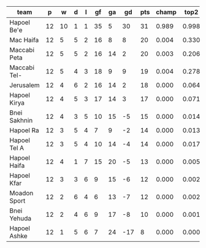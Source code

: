 |     team     | p  | w  | d | l | gf | ga | gd  | pts | champ | top2  | top3  | top4  |  5-7  | bot4  | bot3  | bot2  |
|--------------|----|----|---|---|----|----|-----|-----|-------|-------|-------|-------|-------|-------|-------|-------|
| Hapoel Be'e  | 12 | 10 | 1 | 1 | 35 |  5 |  30 |  31 | 0.989 | 0.998 | 1.000 | 1.000 | 0.000 | 0.000 | 0.000 | 0.000|
| Mac Haifa    | 12 |  5 | 5 | 2 | 16 |  8 |   8 |  20 | 0.004 | 0.330 | 0.563 | 0.728 | 0.218 | 0.005 | 0.003 | 0.001|
| Maccabi Peta | 12 |  5 | 5 | 2 | 16 | 14 |   2 |  20 | 0.003 | 0.206 | 0.407 | 0.580 | 0.306 | 0.017 | 0.007 | 0.002|
| Maccabi Tel- | 12 |  5 | 4 | 3 | 18 |  9 |   9 |  19 | 0.004 | 0.278 | 0.494 | 0.673 | 0.250 | 0.011 | 0.004 | 0.001|
| Jerusalem    | 12 |  4 | 6 | 2 | 16 | 14 |   2 |  18 | 0.000 | 0.064 | 0.171 | 0.306 | 0.400 | 0.071 | 0.035 | 0.014|
| Hapoel Kirya | 12 |  4 | 5 | 3 | 17 | 14 |   3 |  17 | 0.000 | 0.071 | 0.186 | 0.319 | 0.403 | 0.070 | 0.033 | 0.012|
| Bnei Sakhnin | 12 |  4 | 3 | 5 | 10 | 15 |  -5 |  15 | 0.000 | 0.014 | 0.045 | 0.096 | 0.291 | 0.246 | 0.148 | 0.073|
| Hapoel Ra    | 12 |  3 | 5 | 4 |  7 |  9 |  -2 |  14 | 0.000 | 0.013 | 0.041 | 0.088 | 0.279 | 0.258 | 0.152 | 0.074|
| Hapoel Tel A | 12 |  3 | 5 | 4 | 10 | 14 |  -4 |  14 | 0.000 | 0.017 | 0.054 | 0.111 | 0.324 | 0.213 | 0.123 | 0.058|
| Hapoel Haifa | 12 |  4 | 1 | 7 | 15 | 20 |  -5 |  13 | 0.000 | 0.005 | 0.019 | 0.047 | 0.195 | 0.401 | 0.272 | 0.150|
| Hapoel Kfar  | 12 |  3 | 3 | 6 |  9 | 15 |  -6 |  12 | 0.000 | 0.002 | 0.010 | 0.025 | 0.139 | 0.518 | 0.375 | 0.216|
| Moadon Sport | 12 |  2 | 6 | 4 |  6 | 13 |  -7 |  12 | 0.000 | 0.002 | 0.009 | 0.021 | 0.123 | 0.550 | 0.402 | 0.235|
| Bnei Yehuda  | 12 |  2 | 4 | 6 |  9 | 17 |  -8 |  10 | 0.000 | 0.001 | 0.002 | 0.007 | 0.059 | 0.730 | 0.602 | 0.425|
| Hapoel Ashke | 12 |  1 | 5 | 6 |  7 | 24 | -17 |   8 | 0.000 | 0.000 | 0.000 | 0.001 | 0.013 | 0.910 | 0.843 | 0.739|
